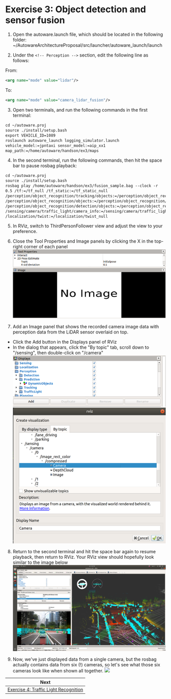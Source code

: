 # Exercise 3: Object detection and sensor fusion

1. Open the autoware.launch file, which should be located in the following folder:
~/AutowareArchitectureProposal/src/launcher/autoware_launch/launch

2. Under the `<!-- Perception -->` section, edit the following line as follows:

From:
```xml
<arg name="mode" value="lidar"/>
```

To:
```xml
<arg name="mode" value="camera_lidar_fusion"/>
```

3. Open two terminals, and run the following commands in the first terminal:
```
cd ~/autoware.proj
source ./install/setup.bash
export VEHICLE_ID=1089
roslaunch autoware_launch logging_simulator.launch vehicle_model:=jpntaxi sensor_model:=aip_xx1 map_path:=/home/autoware/handson/ex3/maps
```

4. In the second terminal, run the following commands, then hit the space bar to pause rosbag playback:
```
cd ~/autoware.proj
source ./install/setup.bash
rosbag play /home/autoware/handson/ex3/fusion_sample.bag --clock -r 0.5 /tf:=/tf_null /tf_static:=/tf_static_null /perception/object_recognition/tracking/objects:=/perception/object_recognition/tracking/objects_null /perception/object_recognition/objects:=/perception/object_recognition/objects_null /perception/object_recognition/detection/objects:=/perception/object_recognition/detection/objects_null /sensing/camera/traffic_light/camera_info:=/sensing/camera/traffic_light/camera_info_null /localization/twist:=/localization/twist_null
```

5. In RViz, switch to ThirdPersonFollower view and adjust the view to your preference.

6. Close the Tool Properties and Image panels by clicking the X in the top-right corner of each panel
![](images/exercise3/close_panels.png)

7. Add an Image panel that shows the recorded camera image data with perception data from the LiDAR sensor overlaid on top. 
- Click the Add button in the Displays panel of RViz
- In the dialog that appears, click the "By topic" tab, scroll down to "/sensing", then double-click on "/camera"
![](images/exercise3/displays_panel.png)
![](images/exercise3/add_sensor_fusion_image_view.png)

8. Return to the second terminal and hit the space bar again to resume playback, then return to RViz. Your RViz view should hopefully look similar to the image below
![](images/exercise3/sensor_fusion_one_camera.png)

9. Now, we've just displayed data from a single camera, but the rosbag actually contains data from six (!) cameras, so let's see what those six cameras look like when shown all together.
![](images/exercise3/sensor_fusion_six_cameras.png)

| Next |
| ---- |
| [Exercise 4: Traffic Light Recognition](exercise4.md) |
